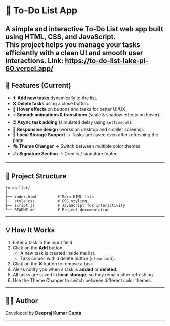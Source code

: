# 📝 To-Do List App

A simple and interactive **To-Do List web app** built using **HTML, CSS, and JavaScript**.  
This project helps you manage your tasks efficiently with a clean UI and smooth user interactions.
Link: https://to-do-list-lake-pi-60.vercel.app/
---

## 🚀 Features (Current)
- ➕ **Add new tasks** dynamically to the list.  
- ❌ **Delete tasks** using a close button.  
- 🎨 **Hover effects** on buttons and tasks for better UI/UX.  
- ⚡ **Smooth animations & transitions** (scale & shadow effects on hover).  
- ⏳ **Async task adding** (simulated delay using `setTimeout`).  
- 📱 **Responsive design** (works on desktop and smaller screens).
- 💾 **Local Storage Support** → Tasks are saved even after refreshing the page.
- 🎭 **Theme Changer** → Switch between multiple color themes.
- ✍️ **Signature Section** → Credits / signature footer.

---

## 📂 Project Structure
    to-do-list/
    │
    ├── index.html         # Main HTML file
    ├── style.css          # CSS styling
    ├── script.js          # JavaScript for interactivity
    └── README.md          # Project documentation

---

## 💡 How It Works
1. Enter a task in the input field.  
2. Click on the **Add** button.  
   - A new task is created inside the list.  
   - Task comes with a delete button (`close` icon).  
3. Click on the ❌ button to remove a task.  
4. Alerts notify you when a task is **added** or **deleted**.  
5. All tasks are saved in **local storage**, so they remain after refreshing.
6. Use the Theme Changer to switch between different color themes.
---

## 👨‍💻 Author
Developed by **Deepraj Kumar Gupta**  

---
